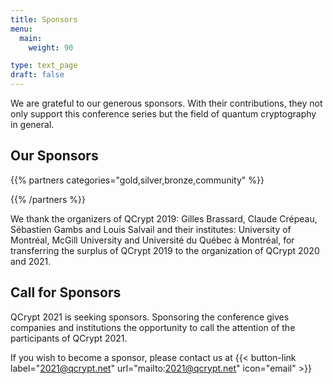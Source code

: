 ```yaml
---
title: Sponsors
menu:
  main:
    weight: 90

type: text_page
draft: false
---
```


<!-- **Due to the restrictions caused by the global COVID-19 pandemic, QCrypt 2020 will be held as a fully online event. We will get in touch with our sponsors soon.**

The annual QCrypt conference is the main international event that is dedicated to the latest developments in the field of quantum cryptography. Researchers from all over the world present their recent scientific discoveries in the field and companies display their latest relevant technology. The topic of the conference covers all aspects of *cryptographic security in the presence of quantum devices*, including - but not limited to - quantum key distribution, quantum randomness generation, and the impact of quantum computers on classical cryptography.

The 10th anniversary edition of the conference, QCrypt 2020, will take place in Amsterdam, August 10-14, 2020. The conference is expected to host between 300 and 400 researchers and scientists from the leading international academic research groups and engineers and industry representatives from international companies; all of which are interested in quantum cryptography as a practical technology and in the security of cryptographic schemes under quantum attacks.

 -->

We are grateful to our generous sponsors. With their contributions, they not only support this conference series but the field of quantum cryptography in general.

## Our Sponsors


{{% partners categories="gold,silver,bronze,community" %}}

{{% /partners %}}

We thank the organizers of QCrypt 2019: Gilles Brassard, Claude Crépeau, Sébastien Gambs and Louis Salvail and their institutes: University of Montréal, McGill University and Université du Québec
à Montréal, for transferring the surplus of QCrypt 2019 to the organization of QCrypt 2020 and 2021.

## Call for Sponsors
QCrypt 2021 is seeking sponsors. Sponsoring the conference gives companies and institutions the opportunity to call the attention of the participants of QCrypt 2021.

If you wish to become a sponsor, please contact us at 
{{< button-link label="2021@qcrypt.net"
url="mailto:2021@qcrypt.net"
icon="email" >}}

<!--
**Download the <a href="/pdf/QCrypt_2020_sponsors.pdf" download>call for sponsors in pdf format</a>.**

QCrypt 2020 is seeking sponsors. Sponsoring the conference gives companies and institutions the opportunity to call the attention of the participants of QCrypt 2020, and to present themselves during the conference by having their logo displayed, their leaflet distributed and, depending on the level of sponsorship, by being present at the conference with a stand. For QCrypt 2020, sponsorship is a crucial means to pay for certain features of the conference like tutorial talks and keynote speakers, as well as registration waving and travel grants for students from less privileged institutes.

QCrypt 2020 offers the following sponsor packages:

### Bronze Sponsor (from € 2500)
- Small logo displayed on the QCrypt 2020 website and in the conference booklet
- A company leaflet (double-sided) to be included in the participant material.

### Silver Sponsor (from €4000)
- Medium-sized logo displayed on the QCrypt 2020 website and in the conference booklet
- Medium-sized logo displayed on screen during breaks
- A company brochure (up to ca. 15 pages) to be included in the participant material
- A meet-and-greet (recruiting) event with interested participants
- Complimentary access for one participant to the conference, including the dinner.

### Gold Sponsor (from €8000)
- Large logo displayed on the QCrypt 2020 website and in the conference booklet
- Large logo displayed on screen during breaks
- A company brochure to be included in the participant material
- A piece of company merchandise to be included in the participant material
- A meet-and-greet (recruiting) event with interested participants
- A stand at the conference (a table, two chairs, a poster board, a power outlet)
- Complimentary access for two participants to the conference, including the dinner.

### Platinum Sponsor (from €12’000)
Gold Sponsor benefits, plus further benefits that can be discussed with the conference chairs.

<i>Please note: VAT is applicable on all packages.</i><br>
If you wish to become a sponsor, please contact us at
{{< button-link label="2021@qcrypt.net"
                url="mailto:2021@qcrypt.net"
                icon="email" >}}
-->


<!-- ## Our Industry Exhibitors

{{% partners categories="maxi" %}}

{{% /partners %}} -->


<!-- ## Call for Industry Exhibitors
**Download the <a href="/pdf/QCrypt_2020_industry_exhibitors.pdf" download>call for industry exhibitors in pdf format</a>.**

QCrypt 2020 offers companies the possibility to have a stand at the venue of the conference, for the entire duration of the conference, close to where the coffee breaks take place. This is a great way to get the participants interested in your company, present your products, maybe have a small hands-on demo available, and promote your brand to this target audience.
(all amounts are exluding added value tax)

### Industry Exhibitor - Mini (from € 1500)
- Small logo displayed on the QCrypt 2020 website and in the conference booklet
- A small stand: table (160cm x 80cm), chair(s), poster board, power outlet
- Complimentary access for one participant to the conference, including the dinner.

### Industry Exhibitor - Maxi (from € 3000)
- Medium-sized logo displayed on the QCrypt 2020 website and in the conference booklet
- Large stand: table (200cm x 80cm), standing table (80cm x 80cm), chairs, poster board, power outlet
- Complimentary access for two participants to the conference, including the dinner.

<i>Please note: VAT is applicable on all packages.</i><br>
If you wish to become a industry exhibitor, please contact us at
{{< button-link label="2021@qcrypt.net"
                url="mailto:2021@qcrypt.net"
                icon="email" >}}
 -->
<!--
{{< button-link label="Become a sponsor"
                url="mailto:2021@qcrypt.net"
                icon="file" >}}
-->


<!-- {{% partners categories="community" %}}

{{% /partners %}} -->
